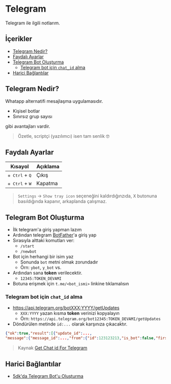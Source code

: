 # Telegram <!-- omit in toc -->

Telegram ile ilgili notlarım.

## İçerikler <!-- omit in toc -->

- [Telegram Nedir?](#Telegram-Nedir)
- [Faydalı Ayarlar](#Faydal%C4%B1-Ayarlar)
- [Telegram Bot Oluşturma](#Telegram-Bot-Olu%C5%9Fturma)
  - [Telegram bot için `chat_id` alma](#Telegram-bot-i%C3%A7in-chatid-alma)
- [Harici Bağlantılar](#Harici-Ba%C4%9Flant%C4%B1lar)

## Telegram Nedir?

Whatapp alternatifi mesajlaşma uygulamasıdır.

- Kişisel botlar
- Sınırsız grup sayısı

gibi avantajları vardir.

> Özetle, scriptçi (yazılımcı) isen tam senlik 🤓

## Faydalı Ayarlar

| Kısayol                          | Açıklama |
| -------------------------------- | -------- |
| <kbd>✲ Ctrl</kbd> + <kbd>Q</kbd> | Çıkış    |
| <kbd>✲ Ctrl</kbd> + <kbd>W</kbd> | Kapatma  |

> `Settings` -> `Show tray icon` seçeneğini kaldırdığınzıda, <kbd>X</kbd> butonuna basıldığında kapanır, arkaplanda çalışmaz.

## Telegram Bot Oluşturma

- İlk telegram'a giriş yapman lazım
- Ardından telegram [BotFather](https://telegram.me/botfather)'a giriş yap
- Sırasıyla alttaki komutları ver:
  - `/start`
  - `/newbot`
- Bot için herhangi bir isim yaz
  - Sonunda `bot` metni olmak zorundadır
  - Örn: `ybot`, `y_bot` vs.
- Ardından sana **token** verilecektir.
  - `12345:TOKEN_DEVAMI`
- Botuna erişmek için `t.me/<bot_ismi>` linkine tıklamalısın

### Telegram bot için `chat_id` alma

- https://api.telegram.org/botXXX:YYYY/getUpdates
  - `XXX:YYYY` yazan kısma **token** verinizi kopyalayın
  - Örn: `https://api.telegram.org/bot12345:TOKEN_DEVAMI/getUpdates`
- Döndürülen metinde `id:...` olarak karşınıza çıkacaktır.

```json
{"ok":true,"result":[{"update_id":...,
"message":{"message_id":...,"from":{"id":123123213,"is_bot":false,"first_name":"... \ud83c\udf41","username":"...","language_code":"en"},"chat":{"id":123123213,"first_name":"... \ud83c\udf41","username":"...","type":"private"},"date":...,"text":"..."}},{"update_id":...,]}
```

> Kaynak [Get Chat id For Telegram](https://pupli.net/2019/02/02/get-chat-id-from-telegram-bot/)

## Harici Bağlantılar

- [5dk'da Telegram Bot'u Oluşturma](https://medium.com/@fatihsarhan/5-dk-da-telegram-botu-nasil-yapilir-1873f18bf59b)
